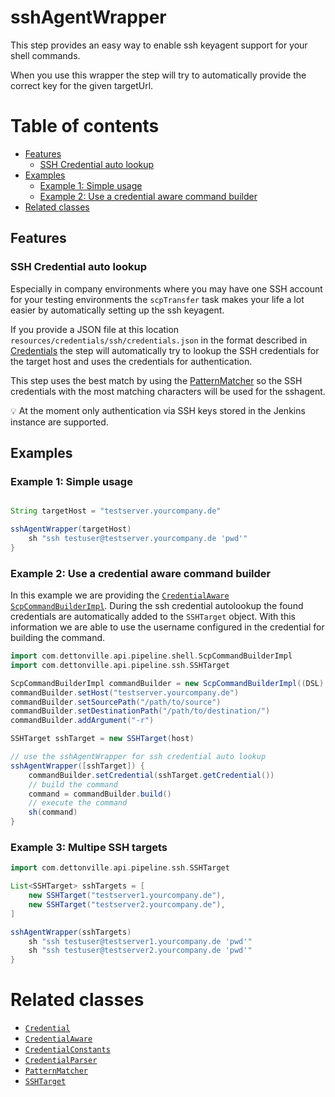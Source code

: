 # sshAgentWrapper

This step provides an easy way to enable ssh keyagent support for your
shell commands.

When you use this wrapper the step will try to automatically provide the
correct key for the given targetUrl.

# Table of contents
* [Features](#features)
    * [SSH Credential auto lookup](#ssh-credential-auto-lookup)
* [Examples](#examples)
  * [Example 1: Simple usage](#example-1-simple-usage)
  * [Example 2: Use a credential aware command builder](#example-2-use-a-credential-aware-command-builder)
* [Related classes](#related-classes)

## Features
### SSH Credential auto lookup

Especially in company environments where you may have one SSH account
for your testing environments the `scpTransfer` task makes your life a
lot easier by automatically setting up the ssh keyagent.

If you provide a JSON file at this location
`resources/credentials/ssh/credentials.json` in the format described in
[Credentials](https://repo.dettonville.int/stash/projects/API/repos/dcapi-automation-pipeline/blob/master/docs/credentials.md) the step will
automatically try to lookup the SSH credentials for the target host and
uses the credentials for authentication.

This step uses the best match by using the
[PatternMatcher](https://repo.dettonville.int/stash/projects/API/repos/dcapi-automation-pipeline/blob/master/src/com.dettonville.api.pipeline/utils/PatternMatcher.groovy)
so the SSH credentials with the most matching characters will be used
for the sshagent.

:bulb: At the moment only authentication via SSH keys stored in the
Jenkins instance are supported.

## Examples

### Example 1: Simple usage

```groovy

String targetHost = "testserver.yourcompany.de"

sshAgentWrapper(targetHost)
    sh "ssh testuser@testserver.yourcompany.de 'pwd'"
}
```

### Example 2: Use a credential aware command builder

In this example we are providing the
[`CredentialAware`](../src/com.dettonville.api.pipeline/credentials/CredentialAware.groovy)
[`ScpCommandBuilderImpl`](../src/com.dettonville.api.pipeline/shell/ScpCommandBuilderImpl.groovy).
During the ssh credential autolookup the found credentials are
automatically added to the `SSHTarget` object. With this information we are
able to use the username configured in the credential for building the command.

```groovy
import com.dettonville.api.pipeline.shell.ScpCommandBuilderImpl
import com.dettonville.api.pipeline.ssh.SSHTarget 

ScpCommandBuilderImpl commandBuilder = new ScpCommandBuilderImpl((DSL) this.steps)
commandBuilder.setHost("testserver.yourcompany.de")
commandBuilder.setSourcePath("/path/to/source")
commandBuilder.setDestinationPath("/path/to/destination/")
commandBuilder.addArgument("-r")

SSHTarget sshTarget = new SSHTarget(host)

// use the sshAgentWrapper for ssh credential auto lookup
sshAgentWrapper([sshTarget]) {
    commandBuilder.setCredential(sshTarget.getCredential())
    // build the command
    command = commandBuilder.build()                
    // execute the command
    sh(command)
}
```

### Example 3: Multipe SSH targets

```groovy
import com.dettonville.api.pipeline.ssh.SSHTarget

List<SSHTarget> sshTargets = [
    new SSHTarget("testserver1.yourcompany.de"),
    new SSHTarget("testserver2.yourcompany.de"),
]

sshAgentWrapper(sshTargets)
    sh "ssh testuser@testserver1.yourcompany.de 'pwd'"
    sh "ssh testuser@testserver2.yourcompany.de 'pwd'"
}
```

# Related classes
* [`Credential`](../src/com.dettonville.api.pipeline/credentials/Credential.groovy)
* [`CredentialAware`](../src/com.dettonville.api.pipeline/credentials/CredentialAware.groovy)
* [`CredentialConstants`](../src/com.dettonville.api.pipeline/credentials/CredentialConstants.groovy)
* [`CredentialParser`](../src/com.dettonville.api.pipeline/credentials/CredentialParser.groovy)
* [`PatternMatcher`](../src/com.dettonville.api.pipeline/utils/PatternMatcher.groovy)
* [`SSHTarget`](../src/com.dettonville.api.pipeline/ssh/SSHTarget.groovy)
